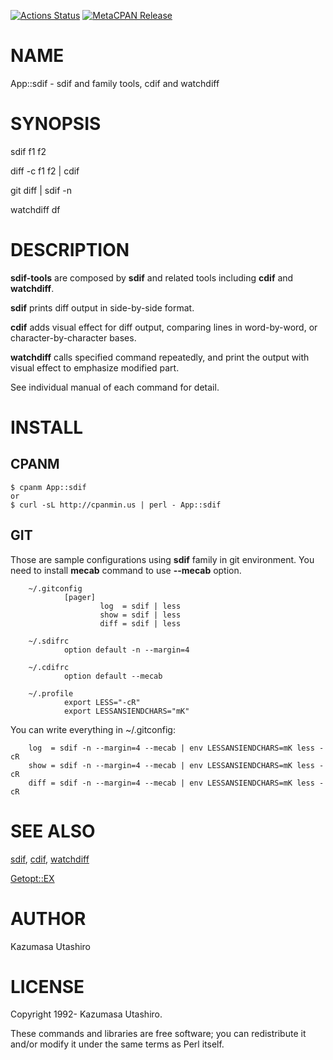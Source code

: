[![Actions Status](https://github.com/kaz-utashiro/sdif-tools/workflows/test/badge.svg)](https://github.com/kaz-utashiro/sdif-tools/actions) [![MetaCPAN Release](https://badge.fury.io/pl/App-sdif.svg)](https://metacpan.org/release/App-sdif)
# NAME

App::sdif - sdif and family tools, cdif and watchdiff

# SYNOPSIS

sdif f1 f2

diff -c f1 f2 | cdif

git diff | sdif -n

watchdiff df

# DESCRIPTION

**sdif-tools** are composed by **sdif** and related tools including
**cdif** and **watchdiff**.

**sdif** prints diff output in side-by-side format.

**cdif** adds visual effect for diff output, comparing lines in
word-by-word, or character-by-character bases.

**watchdiff** calls specified command repeatedly, and print the output
with visual effect to emphasize modified part.

See individual manual of each command for detail.

# INSTALL

## CPANM

    $ cpanm App::sdif
    or
    $ curl -sL http://cpanmin.us | perl - App::sdif

## GIT

Those are sample configurations using **sdif** family in git
environment.  You need to install **mecab** command to use **--mecab**
option.

        ~/.gitconfig
                [pager]
                        log  = sdif | less
                        show = sdif | less
                        diff = sdif | less

        ~/.sdifrc
                option default -n --margin=4

        ~/.cdifrc
                option default --mecab

        ~/.profile
                export LESS="-cR"
                export LESSANSIENDCHARS="mK"

You can write everything in ~/.gitconfig:

        log  = sdif -n --margin=4 --mecab | env LESSANSIENDCHARS=mK less -cR
        show = sdif -n --margin=4 --mecab | env LESSANSIENDCHARS=mK less -cR
        diff = sdif -n --margin=4 --mecab | env LESSANSIENDCHARS=mK less -cR

# SEE ALSO

[sdif](https://metacpan.org/pod/sdif), [cdif](https://metacpan.org/pod/cdif), [watchdiff](https://metacpan.org/pod/watchdiff)

[Getopt::EX](https://metacpan.org/pod/Getopt%3A%3AEX)

# AUTHOR

Kazumasa Utashiro

# LICENSE

Copyright 1992- Kazumasa Utashiro.

These commands and libraries are free software; you can redistribute
it and/or modify it under the same terms as Perl itself.
